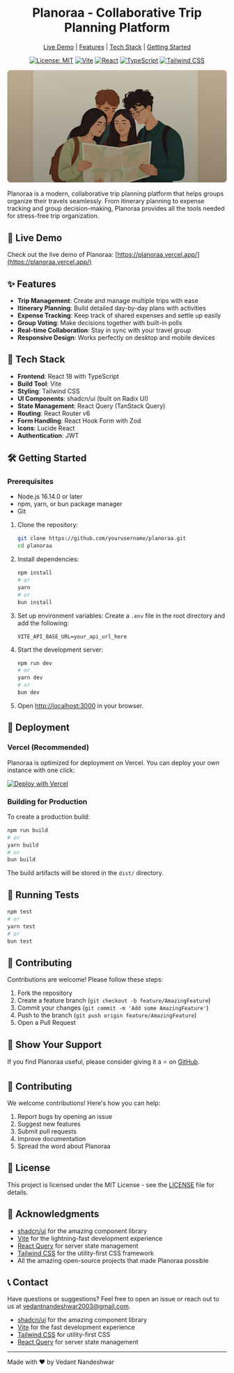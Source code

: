 <div align="center">
  <h1>Planoraa - Collaborative Trip Planning Platform</h1>
  <p>
    <a href="https://planoraa.vercel.app/" target="_blank">Live Demo</a> | 
    <a href="#features">Features</a> | 
    <a href="#tech-stack">Tech Stack</a> | 
    <a href="#getting-started">Getting Started</a>
  </p>
  
  [![License: MIT](https://img.shields.io/badge/License-MIT-blue.svg)](https://opensource.org/licenses/MIT)
  [![Vite](https://img.shields.io/badge/vite-%23646CFF.svg?style=flat&logo=vite&logoColor=white)](https://vitejs.dev/)
  [![React](https://img.shields.io/badge/React-20232A?style=flat&logo=react&logoColor=61DAFB)](https://reactjs.org/)
  [![TypeScript](https://img.shields.io/badge/TypeScript-007ACC?style=flat&logo=typescript&logoColor=white)](https://www.typescriptlang.org/)
  [![Tailwind CSS](https://img.shields.io/badge/Tailwind_CSS-38B2AC?style=flat&logo=tailwind-css&logoColor=white)](https://tailwindcss.com/)
</div>

![Planoraa Banner](./public/hero-image.png)

Planoraa is a modern, collaborative trip planning platform that helps groups organize their travels seamlessly. From itinerary planning to expense tracking and group decision-making, Planoraa provides all the tools needed for stress-free trip organization.

## 🚀 Live Demo

Check out the live demo of Planoraa: [https://planoraa.vercel.app/](https://planoraa.vercel.app/)

## ✨ Features

- **Trip Management**: Create and manage multiple trips with ease
- **Itinerary Planning**: Build detailed day-by-day plans with activities
- **Expense Tracking**: Keep track of shared expenses and settle up easily
- **Group Voting**: Make decisions together with built-in polls
- **Real-time Collaboration**: Stay in sync with your travel group
- **Responsive Design**: Works perfectly on desktop and mobile devices

## 🚀 Tech Stack

- **Frontend**: React 18 with TypeScript
- **Build Tool**: Vite
- **Styling**: Tailwind CSS
- **UI Components**: shadcn/ui (built on Radix UI)
- **State Management**: React Query (TanStack Query)
- **Routing**: React Router v6
- **Form Handling**: React Hook Form with Zod
- **Icons**: Lucide React
- **Authentication**: JWT

## 🛠️ Getting Started

### Prerequisites

- Node.js 16.14.0 or later
- npm, yarn, or bun package manager
- Git

1. Clone the repository:
   ```bash
   git clone https://github.com/yourusername/planoraa.git
   cd planoraa
   ```

2. Install dependencies:
   ```bash
   npm install
   # or
   yarn
   # or
   bun install
   ```

3. Set up environment variables:
   Create a `.env` file in the root directory and add the following:
   ```env
   VITE_API_BASE_URL=your_api_url_here
   ```

4. Start the development server:
   ```bash
   npm run dev
   # or
   yarn dev
   # or
   bun dev
   ```

5. Open [http://localhost:3000](http://localhost:3000) in your browser.

## 🚀 Deployment

### Vercel (Recommended)

Planoraa is optimized for deployment on Vercel. You can deploy your own instance with one click:

[![Deploy with Vercel](https://vercel.com/button)](https://vercel.com/new/clone?repository-url=https%3A%2F%2Fgithub.com%2Fyourusername%2Fplanoraa)

### Building for Production

To create a production build:

```bash
npm run build
# or
yarn build
# or
bun build
```

The build artifacts will be stored in the `dist/` directory.

## 🧪 Running Tests

```bash
npm test
# or
yarn test
# or
bun test
```

## 🤝 Contributing

Contributions are welcome! Please follow these steps:

1. Fork the repository
2. Create a feature branch (`git checkout -b feature/AmazingFeature`)
3. Commit your changes (`git commit -m 'Add some AmazingFeature'`)
4. Push to the branch (`git push origin feature/AmazingFeature`)
5. Open a Pull Request

## 🌟 Show Your Support

If you find Planoraa useful, please consider giving it a ⭐️ on [GitHub](https://github.com/yourusername/planoraa).

## 🤝 Contributing

We welcome contributions! Here's how you can help:

1. Report bugs by opening an issue
2. Suggest new features
3. Submit pull requests
4. Improve documentation
5. Spread the word about Planoraa

## 📄 License

This project is licensed under the MIT License - see the [LICENSE](LICENSE) file for details.

## 🙏 Acknowledgments

- [shadcn/ui](https://ui.shadcn.com/) for the amazing component library
- [Vite](https://vitejs.dev/) for the lightning-fast development experience
- [React Query](https://tanstack.com/query/latest) for server state management
- [Tailwind CSS](https://tailwindcss.com/) for the utility-first CSS framework
- All the amazing open-source projects that made Planoraa possible

## 📞 Contact

Have questions or suggestions? Feel free to open an issue or reach out to us at [vedantnandeshwar2003@gmail.com](mailto:vedantnandeshwar2003@gmail.com).

- [shadcn/ui](https://ui.shadcn.com/) for the amazing component library
- [Vite](https://vitejs.dev/) for the fast development experience
- [Tailwind CSS](https://tailwindcss.com/) for utility-first CSS
- [React Query](https://tanstack.com/query) for server state management

---

Made with ❤️ by Vedant Nandeshwar
